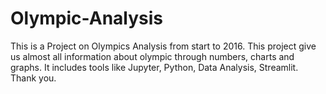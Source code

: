 # Olympic-Analysis
This is a Project on Olympics Analysis from start to 2016.
This project give us  almost all information about olympic through numbers, charts and graphs.
It includes tools like Jupyter, Python, Data Analysis, Streamlit.
Thank you.
